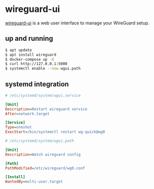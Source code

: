 wireguard-ui
============

[wireguard-ui][1] is a web user interface to manage your WireGuard setup.

## up and running

```bash
$ apt update
$ apt install wireguard
$ docker-compose up -d
$ curl http://127.0.0.1:5000
$ systemctl enable --now wgui.path
```

## systemd integration

```ini
# /etc/systemd/system/wgui.service

[Unit]
Description=Restart wireguard service
After=network.target

[Service]
Type=oneshot
ExecStart=/bin/systemctl restart wg-quick@wg0
```

```ini
# /etc/systemd/system/wgui.path

[Unit]
Description=Watch wireguard config

[Path]
PathModified=/etc/wireguard/wg0.conf

[Install]
WantedBy=multi-user.target
```

[1]: https://github.com/ngoduykhanh/wireguard-ui
